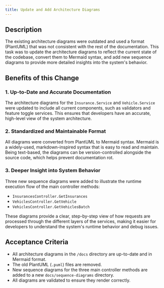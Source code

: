 ```yaml
---
title: Update and Add Architecture Diagrams
---
```


## Description

The existing architecture diagrams were outdated and used a format (PlantUML) that was not consistent with the rest of the documentation. This task was to update the architecture diagrams to reflect the current state of the codebase, convert them to Mermaid syntax, and add new sequence diagrams to provide more detailed insights into the system's behavior.

## Benefits of this Change

### 1. Up-to-Date and Accurate Documentation

The architecture diagrams for the `Insurance.Service` and `Vehicle.Service` were updated to include all current components, such as validators and feature toggle services. This ensures that developers have an accurate, high-level view of the system architecture.

### 2. Standardized and Maintainable Format

All diagrams were converted from PlantUML to Mermaid syntax. Mermaid is a widely-used, markdown-inspired syntax that is easy to read and maintain. Being text-based, the diagrams can be version-controlled alongside the source code, which helps prevent documentation rot.

### 3. Deeper Insight into System Behavior

Three new sequence diagrams were added to illustrate the runtime execution flow of the main controller methods:
- `InsurancesController.GetInsurances`
- `VehiclesController.GetVehicle`
- `VehiclesController.GetVehiclesBatch`

These diagrams provide a clear, step-by-step view of how requests are processed through the different layers of the services, making it easier for developers to understand the system's runtime behavior and debug issues.

## Acceptance Criteria

- All architecture diagrams in the `/docs` directory are up-to-date and in Mermaid format.
- The old PlantUML (`.puml`) files are removed.
- New sequence diagrams for the three main controller methods are added to a new `docs/sequence-diagrams` directory.
- All diagrams are validated to ensure they render correctly.
